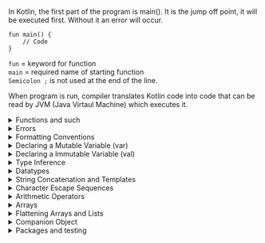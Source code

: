 In Kotlin, the first part of the program is main(). It is the jump off point, it will be executed first.
Without it an error will occur.
```
fun main() {
    // Code
}
```
`fun` = keyword for function<br>
`main` = required name of starting function<br>
`Semicolon ;` is not used at the end of the line.

When program is run, compiler translates Kotlin code into 
code that can be read by JVM (Java Virtaul Machine) which executes it.<br>

<details>
  <summary>Functions and such</summary>

`// For line comments`<br>
`/* */` Multiline comments <br>
`println()` prints a value to the output terminal and adds new line <br>
`print()`  prints without creating new line <br>
`print("${typeTest::class.simpleName}")` check the type of a variable <br>
`readLine()` to tell the program to pause until some type of input is given by the user
<br>
A function can take parameters as such:
```
fun isPangramResult(sentence: String, isAPangram: Boolean) {
        // With multiple parameter inputs, you have to name them. (a: Int b: String)
        if (isAPangram) {
            println("\"$sentence\" is a Pangram")
        } else {
            println("\"$sentence\" is not a Pangram")
        }
    }
```
</details>
<details>
  <summary>Errors</summary>

`Error.kt:2:3: error: unresolved reference: blabla`<br>
First number, 2, means the error is in line 2.<br>
Second number, 3, in which character number on the line.<br>
The text following `error:` describes the error.

</details>
<details>
  <summary>Formatting Conventions</summary>

`Indentation` Code within the body should be indented 4 spaces.<br>
`Comments` When writing a comment, add a space (" ") between // and the start of the comment.<br>
`Curly Brackets` Place the opening curly bracket { on the same line as the function() construct.

</details>
<details>
  <summary>Declaring a Mutable Variable (var)</summary>

```
var variableName: Type = value
```
var = beginning of variable declaration <br>
variableName in camelCase <br>
Type = Datatype <br>
initialize with a value after = <br>
```
var notePlayed: String // declaration
 
notePlayed = "B" // initialization 
``` 

`var textEntries: Int?` declares an empty variable called textEntries that can hold an Int value or null.<br>
The ? at the end of the type (Int?) makes the variable nullable.<br> 
This means that it's possible to assign null to it, as well as any valid Int value.<br>

</details>
<details>
  <summary>Declaring a Immutable Variable (val)</summary>
Immutable variables are denoted by the val keyword and are often referred to as constants in some languages.<br>

```
val variableName: Type = value 
```
</details>
<details>
  <summary>Type Inference</summary>

Type inference indicates that the compiler can infer the type of a declared variable,<br> 
and its data type can be omitted in the declaration.
```
var lightsOn: Boolean = true
```
```
var lightsOn = true // valid declaration
```
Regardless of how a variable is declared,<br> its type cannot change throughout a program.
</details>
<details>
  <summary>Datatypes</summary>
Variables don't need datatypes perse,<br>
functions do need datatypes (and return type!)<br>
String = "This is a string"<br>
Char = "A"<br>
Int = 1<br>
Double = 3.14<br>
// Fun fact

/* A single emoji is made up of Unicode characters.
Thus, it will be interpreted as a String
and must always be wrapped in double quotes:  */

var emoji = "U+1F601"
</details>
<details>
  <summary>String Concatenation and Templates</summary>

```
Concatenation: "Hello, " + variableName + "!"

Template: "Hello, $variableName!" 
```

```
var firstName = "Mike" 
var lastName = "Wazowski" 

println(firstName + " " + lastName) 
// Prints: Mike Wazowski
```
In addition to outputting the result of a concatenated String, we can also store this process in a variable for later use. For example:
```
val userGreeting = firstName + " " + lastName + ", how are you doing today?" 
 
println(userGreeting
// Prints: Mike Wazowski, how are you doing today?
```

</details>
<details>
  <summary>Character Escape Sequences</summary>

```
    \n Inserts a new line
    \t Inserts a tab
    \r Inserts a carriage return
    \' Inserts a single quote
    \" Inserts a double quote
    \\ Inserts a backslash
    \$ Inserts the dollar symbol
```
Use `\` like: <br>
`print("\"May the Force be with you.\" -Star Wars, 1977")`
</details>
<details>
  <summary>Arithmetic Operators</summary>

```
    + addition
    - subtraction
    * multiplication
    / division
    % modulus (divides and gives the remainder)
```
</details>
<details>
  <summary>Arrays</summary>

In Kotlin, arrays are not a native data type, but a mutable collection of similar items which are represented by the Array class.
<br><br>
### There are 2 ways.<br>
Using `arrayOf()`:<br>
```
fun main()
{
    // declaring an array using arrayOf()
    val arrayname = arrayOf(1, 2, 3, 4, 5)
    for (i in 0..arrayname.size-1)
    {
        print(" "+arrayname[i])
    }
    println()
    // declaring an array using arrayOf<Int>
    val arrayname2 = arrayOf<Int>(10, 20, 30, 40, 50)
    for (i in 0..arrayname2.size-1)
    {
        print(" "+arrayname2[i])
    }
}
```
Using the array constructor:<br>
```

fun main()
{
    val arrayname = Array(5, { i -> i * 1 })
    for (i in 0..arrayname.size-1)
    {
        println(arrayname[i])
    }
}
```
The array size is 5, the lambda expression initializes the elements.<br>

### Accessing and modifying arrays

An array in Kotlin is basically a class. Therefore, we can access the data of a class object via its member functions. The get() and set() functions are said to be member functions.

The get() method takes a single parameter—the index of the element and returns the value of the item at that index.<br>
Syntax:<br>
`val x = num.get(0)`<br>
The set() method takes 2 parameters: the index of the element and the value to be inserted.<br>
Syntax:<br>
`num.set(1, 3)`<br>
The above code sets the value of the second element in the array to 3.<br>
<br>
Using the index operator [ ] –<br>

The [ ] operator can be used to access and modify arrays.<br>
To access an array element, the syntax would be:<br><br>
`val x = num[1]`<br>
This will assign the value of the second element in num to x.<br>
<br>
To modify an array element, we should do:<br>
`num[2] = 5;`<br>
This will change the value of the third element in the num array to 5.<br>
<br>
### Traversing Arrays –
Using the for-loop:<br>
```
fun main()
{
    val num = arrayOf<Int>(1, 2, 3, 4, 5)
    num.set(0, 10)
    num.set(1, 6)
    for (i in num.indices)
    {
    println(num[i])
    }
}
```
Using the range of the array:<br>
```
fun main()
{
    val arrayname = arrayOf<Int>(1, 2, 3, 4, 5)
    for (i in 0..arrayname.size-1)
    {
        println(arrayname[i])
    }
}
```
Using the foreach loop:<br>
```
fun main()
{
    val arrayname = arrayOf<Int>(1, 2, 3, 4, 5)
    arrayname.forEach({ index -> println(index) })
}
```
</details>
<details>
  <summary>Flattening Arrays and Lists</summary>

```
fun flattenList(input: List<*>): List<Any?> {
        val result = input.flatMap {
            if (it is Iterable<*>) it.filterNotNull() else listOf(it)
        }
        return result
    }
```
The flatMap function iterates through the list and applies a lambda function to each element.
The lambda function checks if the current element is an Iterable*. If so,
it filters the null values and flattens it, otherwise it wraps the element in.
<br><br>
Iterable is an object which can be looped over or iterated over with the help of a for loop.
Objects like lists, tuples, sets, dictionaries, strings, etc. are called iterables.
In short and simpler terms, iterable is anything that you can loop over.
In this case, is it iterable = a collection within the collection.
<br><br>
</details>
<details>
  <summary>Companion Object</summary>
To directly use a class method without creating a class instance.<br>
Companion object is static and only has access to itself.<br>
Preferable is to use it through a class instance though for re-usability.<br>
</details>
<details>
  <summary>Packages and testing</summary>
Project specific business logic (function code) like classes are put in the `main` of packages. <br>
Tests are put in the `test` folder of the package.<br>
Main and test use the same hierarchy.<br>

assertEquals(expected = false, actual = isAPangram) explicit
assertEquals(false, isAPangram) inexplicit
</details>